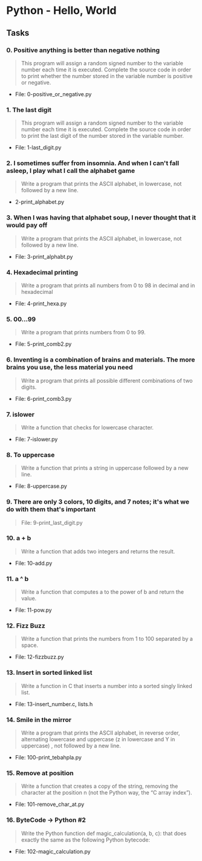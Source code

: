 # Python - Hello, World

## Tasks

### 0. Positive anything is better than negative nothing
> This program will assign a random signed number to the variable number each time it is executed. Complete the source code in order to print whether the number stored in the variable number is positive or negative.
- File: 0-positive_or_negative.py

### 1. The last digit
> This program will assign a random signed number to the variable number each time it is executed. Complete the source code in order to print the last digit of the number stored in the variable number.
- File: 1-last_digit.py

### 2. I sometimes suffer from insomnia. And when I can't fall asleep, I play what I call the alphabet game
> Write a program that prints the ASCII alphabet, in lowercase, not followed by a new line.
- 2-print_alphabet.py

### 3. When I was having that alphabet soup, I never thought that it would pay off
> Write a program that prints the ASCII alphabet, in lowercase, not followed by a new line.
- File: 3-print_alphabt.py

### 4. Hexadecimal printing
> Write a program that prints all numbers from 0 to 98 in decimal and in hexadecimal
- File: 4-print_hexa.py

### 5. 00...99
> Write a program that prints numbers from 0 to 99.
- File: 5-print_comb2.py

### 6. Inventing is a combination of brains and materials. The more brains you use, the less material you need
> Write a program that prints all possible different combinations of two digits.
- File: 6-print_comb3.py

### 7. islower
> Write a function that checks for lowercase character.
- File: 7-islower.py

### 8. To uppercase
> Write a function that prints a string in uppercase followed by a new line.
- File: 8-uppercase.py

### 9. There are only 3 colors, 10 digits, and 7 notes; it's what we do with them that's important
> File: 9-print_last_digit.py

### 10. a + b
> Write a function that adds two integers and returns the result.
- File: 10-add.py

### 11. a ^ b
> Write a function that computes a to the power of b and return the value.
- File: 11-pow.py

### 12. Fizz Buzz
> Write a function that prints the numbers from 1 to 100 separated by a space.
- File: 12-fizzbuzz.py

### 13. Insert in sorted linked list
> Write a function in C that inserts a number into a sorted singly linked list.
- File: 13-insert_number.c, lists.h

### 14. Smile in the mirror
> Write a program that prints the ASCII alphabet, in reverse order, alternating lowercase and uppercase (z in lowercase and Y in uppercase) , not followed by a new line.
- File: 100-print_tebahpla.py

### 15. Remove at position
> Write a function that creates a copy of the string, removing the character at the position n (not the Python way, the “C array index”).
- File: 101-remove_char_at.py

### 16. ByteCode -> Python #2
> Write the Python function def magic_calculation(a, b, c): that does exactly the same as the following Python bytecode:
- File: 102-magic_calculation.py

